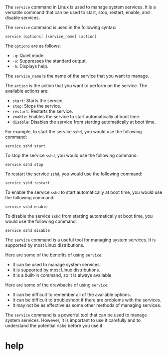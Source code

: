 # 

The `service` command in Linux is used to manage system services. It is a versatile command that can be used to start, stop, restart, enable, and disable services.

The `service` command is used in the following syntax:

```
service [options] [service_name] [action]
```

The `options` are as follows:

* `-q`: Quiet mode.
* `-s`: Suppresses the standard output.
* `-h`: Displays help.

The `service_name` is the name of the service that you want to manage.

The `action` is the action that you want to perform on the service. The available actions are:

* `start`: Starts the service.
* `stop`: Stops the service.
* `restart`: Restarts the service.
* `enable`: Enables the service to start automatically at boot time.
* `disable`: Disables the service from starting automatically at boot time.

For example, to start the service `sshd`, you would use the following command:

```
service sshd start
```

To stop the service `sshd`, you would use the following command:

```
service sshd stop
```

To restart the service `sshd`, you would use the following command:

```
service sshd restart
```

To enable the service `sshd` to start automatically at boot time, you would use the following command:

```
service sshd enable
```

To disable the service `sshd` from starting automatically at boot time, you would use the following command:

```
service sshd disable
```

The `service` command is a useful tool for managing system services. It is supported by most Linux distributions.

Here are some of the benefits of using `service`:

* It can be used to manage system services.
* It is supported by most Linux distributions.
* It is a built-in command, so it is always available.

Here are some of the drawbacks of using `service`:

* It can be difficult to remember all of the available options.
* It can be difficult to troubleshoot if there are problems with the services.
* It may not be as effective as some other methods of managing services.

The `service` command is a powerful tool that can be used to manage system services. However, it is important to use it carefully and to understand the potential risks before you use it.



# help 

```

```
